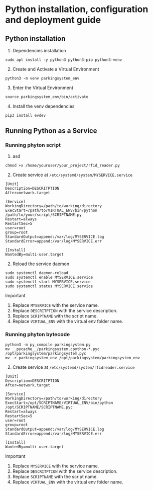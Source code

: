 # Python installation, configuration and deployment guide

## Python installation

1. Dependencies installation

```
sudo apt install -y python3 python3-pip python3-venv
```

2. Create and Activate a Virtual Environment

```
python3 -m venv parkingsystem_env
```

3. Enter the Virtual Environment

```
source parkingsystem_env/bin/activate
```

4. Install the venv dependencies

```
pip3 install evdev
```

## Running Python as a Service

### Running phyton script

1. asd

```
chmod +x /home/youruser/your_project/rfid_reader.py
```

2. Create service at `/etc/systemd/system/MYSERVICE.service`

```
[Unit]
Description=DESCRITPTION
After=network.target

[Service]
WorkingDirectory=/path/to/working/directory
ExecStart=/path/to/VIRTUAL_ENV/bin/python /path/to/your/script/SCRIPTNAME.py
Restart=always
RestartSec=5
user=root
group=root
StandardOutput=append:/var/log/MYSERVICE.log
StandardError=append:/var/log/MYSERVICE.err

[Install]
WantedBy=multi-user.target
```

2. Reload the service daemon

```
sudo systemctl daemon-reload
sudo systemctl enable MYSERVICE.service
sudo systemctl start MYSERVICE.service
sudo systemctl status MYSERVICE.service
```

> [!IMPORTANT]
>
> 1. Replace `MYSERVICE` with the service name.
> 2. Replace `DESCRITPTION` with the service description.
> 3. Replace `SCRIPTNAME` with the script name.
> 4. Replace `VIRTUAL_ENV` with the virtual env folder name.

### Running phyton bytecode

```
python3 -m py_compile parkingsystem.py
mv __pycache__/parkingsystem.cpython-*.pyc /opt/parkingsystem/parkingsystem.pyc
mv -r parkingsystem_env /opt/parkingsystem/parkingsystem_env
```

2. Create service at `/etc/systemd/system/rfidreader.service`

```
[Unit]
Description=DESCRITPTION
After=network.target

[Service]
WorkingDirectory=/path/to/working/directory
ExecStart=/opt/SCRIPTNAME/VIRTUAL_ENV/bin/python /opt/SCRIPTNAME/SCRIPTNAME.pyc
Restart=always
RestartSec=5
user=root
group=root
StandardOutput=append:/var/log/MYSERVICE.log
StandardError=append:/var/log/MYSERVICE.err

[Install]
WantedBy=multi-user.target

```

> [!IMPORTANT]
>
> 1. Replace `MYSERVICE` with the service name.
> 2. Replace `DESCRITPTION` with the service description.
> 3. Replace `SCRIPTNAME` with the script name.
> 4. Replace `VIRTUAL_ENV` with the virtual env folder name.
